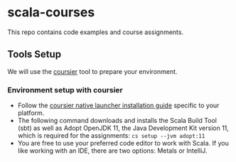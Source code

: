 # scala-courses

This repo contains code examples and course assignments.

## Tools Setup

We will use the [coursier](https://get-coursier.io/) tool to prepare your environment.

### Environment setup with coursier

+ Follow the [coursier native launcher installation guide](https://get-coursier.io/docs/cli-installation.html#native-launcher) specific to your platform.
+ The following command downloads and installs the Scala Build Tool (sbt) as well as Adopt OpenJDK 11, the Java Development Kit version 11, which is required for the assignments: `cs setup --jvm adopt:11`
+ You are free to use your preferred code editor to work with Scala. If you like working with an IDE, there are two options: Metals or IntelliJ.
